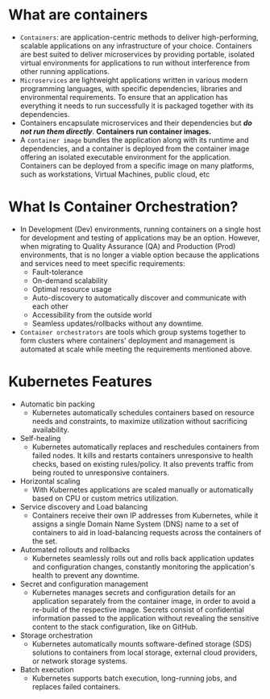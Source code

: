 # What are containers

+ `Containers`: are application-centric methods to deliver high-performing, scalable applications on any infrastructure of your choice. Containers are best suited to deliver microservices by providing portable, isolated virtual environments for applications to run without interference from other running applications.
+ `Microservices` are lightweight applications written in various modern programming languages, with specific dependencies, libraries and environmental requirements. To ensure that an application has everything it needs to run successfully it is packaged together with its dependencies.
+ Containers encapsulate microservices and their dependencies but ***do not run them directly***. **Containers run container images.**
+ A `container image` bundles the application along with its runtime and dependencies, and a container is deployed from the container image offering an isolated executable environment for the application. Containers can be deployed from a specific image on many platforms, such as workstations, Virtual Machines, public cloud, etc

# What Is Container Orchestration?

+ In Development (Dev) environments, running containers on a single host for development and testing of applications may be an option. However, when migrating to Quality Assurance (QA) and Production (Prod) environments, that is no longer a viable option because the applications and services need to meet specific requirements:
  + Fault-tolerance
  + On-demand scalability
  + Optimal resource usage
  + Auto-discovery to automatically discover and communicate with each other
  + Accessibility from the outside world
  + Seamless updates/rollbacks without any downtime.
+ `Container orchestrators` are tools which group systems together to form clusters where containers' deployment and management is automated at scale while meeting the requirements mentioned above.

# Kubernetes Features

+ Automatic bin packing
  + Kubernetes automatically schedules containers based on resource needs and constraints, to maximize utilization without sacrificing availability.
+ Self-healing
  + Kubernetes automatically replaces and reschedules containers from failed nodes. It kills and restarts containers unresponsive to health checks, based on existing rules/policy. It also prevents traffic from being routed to unresponsive containers.
+ Horizontal scaling
  + With Kubernetes applications are scaled manually or automatically based on CPU or custom metrics utilization.
+ Service discovery and Load balancing
  + Containers receive their own IP addresses from Kubernetes, while it assigns a single Domain Name System (DNS) name to a set of containers to aid in load-balancing requests across the containers of the set.
+ Automated rollouts and rollbacks
  + Kubernetes seamlessly rolls out and rolls back application updates and configuration changes, constantly monitoring the application's health to prevent any downtime.
+ Secret and configuration management
  + Kubernetes manages secrets and configuration details for an application separately from the container image, in order to avoid a re-build of the respective image. Secrets consist of confidential information passed to the application without revealing the sensitive content to the stack configuration, like on GitHub.
+ Storage orchestration
  + Kubernetes automatically mounts software-defined storage (SDS) solutions to containers from local storage, external cloud providers, or network storage systems.
+ Batch execution
  + Kubernetes supports batch execution, long-running jobs, and replaces failed containers.

